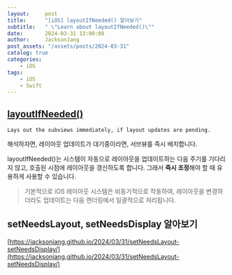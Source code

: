 ```yaml
---
layout:     post
title:      "[iOS] layoutIfNeeded() 알아보기"
subtitle:   " \"Learn about layoutIfNeeded()\""
date:       2024-03-31 13:00:00
author:     JacksonJang
post_assets: "/assets/posts/2024-03-31"
catalog: true
categories:
    - iOS
tags:
    - iOS
    - Swift
---
```


## [layoutIfNeeded()](https://developer.apple.com/documentation/uikit/uiview/1622507-layoutifneeded)
```none
Lays out the subviews immediately, if layout updates are pending.
```
해석하자면, 레이아웃 업데이트가 대기중이라면, 서브뷰를 즉시 배치합니다.

layoutIfNeeded()는 시스템이 자동으로 레이아웃을 업데이트하는 다음 주기를 기다리지 않고, 호출된 시점에 레이아웃을 갱신하도록 합니다. 
그래서 **즉시 조정**해야 할 때 유용하게 사용할 수 있습니다.

> 기본적으로 iOS 레이아웃 시스템은 비동기적으로 작동하여, 
> 레이아웃을 변경하더라도 업데이트는 다음 렌더링에서 일괄적으로 처리됩니다.

## setNeedsLayout, setNeedsDisplay 알아보기
[https://jacksonjang.github.io/2024/03/31/setNeedsLayout-setNeedsDisplay/](https://jacksonjang.github.io/2024/03/31/setNeedsLayout-setNeedsDisplay/)
